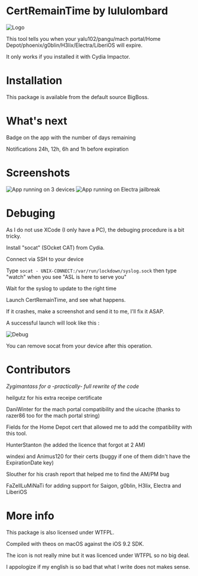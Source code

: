 # CertRemainTime by lululombard

![Logo](https://raw.githubusercontent.com/lululombard/CertRemainTime/master/Resources/Icon%402x.png)

This tool tells you when your yalu102/pangu/mach portal/Home Depot/phoenix/g0blin/H3lix/Electra/LiberiOS will expire.

It only works if you installed it with Cydia Impactor.

# Installation

This package is available from the default source BigBoss.

# What's next

Badge on the app with the number of days remaining

Notifications 24h, 12h, 6h and 1h before expiration

# Screenshots

![App running on 3 devices](http://up.kingdomhills.fr/24933353979379759)
![App running on Electra jailbreak](https://i.imgur.com/Xk4NbDn.png)

# Debuging

As I do not use XCode (I only have a PC), the debuging procedure is a bit tricky.

Install "socat" (SOcket CAT) from Cydia.

Connect via SSH to your device

Type `socat - UNIX-CONNECT:/var/run/lockdown/syslog.sock` then type "watch" when you see "ASL is here to serve you"

Wait for the syslog to update to the right time

Launch CertRemainTime, and see what happens.

If it crashes, make a screenshot and send it to me, I'll fix it ASAP.

A successful launch will look like this :

![Debug](http://up.kingdomhills.fr/24933353979379760)

You can remove socat from your device after this operation.

# Contributors

*Zygimantass for a -practically- full rewrite of the code*

heilgutz for his extra receipe certificate

DaniWinter for the mach portal compatibility and the uicache (thanks to razer86 too for the mach portal string)

Fields for the Home Depot cert that allowed me to add the compatibility with this tool.

HunterStanton (he added the licence that forgot at 2 AM)

windexi and Animus120 for their certs (buggy if one of them didn't have the ExpirationDate key)

Slouther for his crash report that helped me to find the AM/PM bug

FaZeIlLuMiNaTi for adding support for Saigon, g0blin, H3lix, Electra and LiberiOS

# More info

This package is also licensed under WTFPL.

Compiled with theos on macOS against the iOS 9.2 SDK.

The icon is not really mine but it was licenced under WTFPL so no big deal.

I appologize if my english is so bad that what I write does not makes sense.
